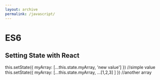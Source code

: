 ```yaml
---
layout: archive
permalink: /javascript/
---
```


# ES6

## Setting State with React

this.setState({ myArray: [...this.state.myArray, 'new value'] }) //simple value
this.setState({ myArray: [...this.state.myArray, ...[1,2,3] ] }) //another array